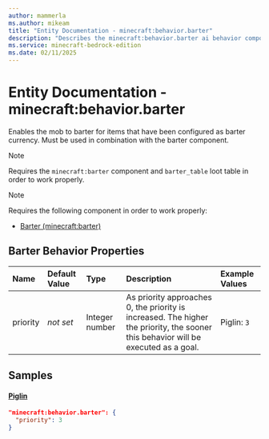 ```yaml
---
author: mammerla
ms.author: mikeam
title: "Entity Documentation - minecraft:behavior.barter"
description: "Describes the minecraft:behavior.barter ai behavior component"
ms.service: minecraft-bedrock-edition
ms.date: 02/11/2025 
---
```


# Entity Documentation - minecraft:behavior.barter

Enables the mob to barter for items that have been configured as barter currency. Must be used in combination with the barter component.

> [!Note]
> Requires the `minecraft:barter` component and `barter_table` loot table in order to work properly.

> [!Note]
> Requires the following component in order to work properly:
> 
> * [Barter (minecraft:barter)](../EntityComponents/minecraftComponent_barter.md)
> 

## Barter Behavior Properties

|Name       |Default Value |Type |Description |Example Values |
|:----------|:-------------|:----|:-----------|:------------- |
| priority | *not set* | Integer number | As priority approaches 0, the priority is increased. The higher the priority, the sooner this behavior will be executed as a goal. | Piglin: `3` | 

## Samples

#### [Piglin](https://github.com/Mojang/bedrock-samples/tree/preview/behavior_pack/entities/piglin.json)


```json
"minecraft:behavior.barter": {
  "priority": 3
}
```
